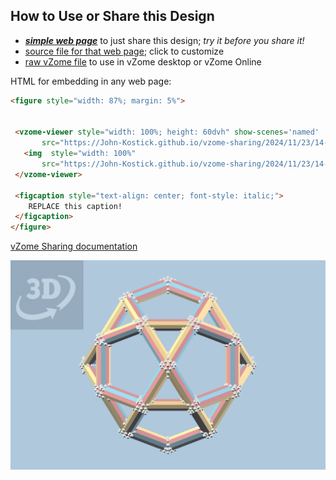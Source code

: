 
## How to Use or Share this Design

 - [***simple web page***](<https://John-Kostick.github.io/vzome-sharing/2024/11/23/14-06-08-15-directional-constructions/>) to just share this design; *try it before you share it!*
 - [source file for that web page](<https://github.com/John-Kostick/vzome-sharing/edit/main/2024/11/23/14-06-08-15-directional-constructions/index.md>); click to customize
 - [raw vZome file](<https://raw.githubusercontent.com/John-Kostick/vzome-sharing/main/2024/11/23/14-06-08-15-directional-constructions/15-directional-constructions.vZome>) to use in vZome desktop or vZome Online
 
 HTML for embedding in any web page:
 ```html
<figure style="width: 87%; margin: 5%">
  
  
  <vzome-viewer style="width: 100%; height: 60dvh" show-scenes='named'
        src="https://John-Kostick.github.io/vzome-sharing/2024/11/23/14-06-08-15-directional-constructions/15-directional-constructions.vZome" >
    <img  style="width: 100%"
        src="https://John-Kostick.github.io/vzome-sharing/2024/11/23/14-06-08-15-directional-constructions/15-directional-constructions.png" >
  </vzome-viewer>

  <figcaption style="text-align: center; font-style: italic;">
     REPLACE this caption!
  </figcaption>
</figure>

 ```

[vZome Sharing documentation](https://vzome.github.io/vzome/sharing.html#how-it-works)

![Image](<15-directional-constructions.png>)

